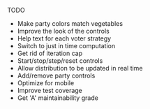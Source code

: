 TODO
- Make party colors match vegetables
- Improve the look of the controls
- Help text for each voter strategy
- Switch to just in time computation
- Get rid of iteration cap
- Start/stop/step/reset controls
- Allow distribution to be updated in real time
- Add/remove party controls
- Optimize for mobile
- Improve test coverage
- Get 'A' maintainability grade
